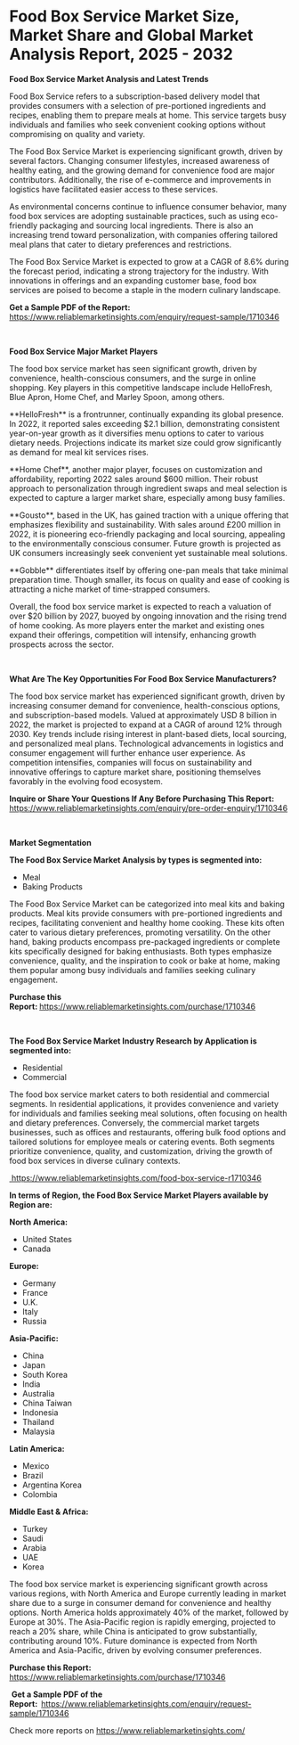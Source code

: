<p><h1>Food Box Service Market Size, Market Share and Global Market Analysis Report, 2025 - 2032</h1></p><p><strong>Food Box Service Market Analysis and Latest Trends</strong></p>
<p><p>Food Box Service refers to a subscription-based delivery model that provides consumers with a selection of pre-portioned ingredients and recipes, enabling them to prepare meals at home. This service targets busy individuals and families who seek convenient cooking options without compromising on quality and variety.</p><p>The Food Box Service Market is experiencing significant growth, driven by several factors. Changing consumer lifestyles, increased awareness of healthy eating, and the growing demand for convenience food are major contributors. Additionally, the rise of e-commerce and improvements in logistics have facilitated easier access to these services. </p><p>As environmental concerns continue to influence consumer behavior, many food box services are adopting sustainable practices, such as using eco-friendly packaging and sourcing local ingredients. There is also an increasing trend toward personalization, with companies offering tailored meal plans that cater to dietary preferences and restrictions.</p><p>The Food Box Service Market is expected to grow at a CAGR of 8.6% during the forecast period, indicating a strong trajectory for the industry. With innovations in offerings and an expanding customer base, food box services are poised to become a staple in the modern culinary landscape.</p></p>
<p><strong>Get a Sample PDF of the Report:&nbsp;</strong> <a href="https://www.reliablemarketinsights.com/enquiry/request-sample/1710346?utm_campaign=2131&utm_medium=2&utm_source=Github&utm_content=ia&utm_term=14022025&utm_id=food-box-service">https://www.reliablemarketinsights.com/enquiry/request-sample/1710346</a></p>
<p>&nbsp;</p>
<p><strong>Food Box Service Major Market Players</strong></p>
<p><p>The food box service market has seen significant growth, driven by convenience, health-conscious consumers, and the surge in online shopping. Key players in this competitive landscape include HelloFresh, Blue Apron, Home Chef, and Marley Spoon, among others.</p><p>**HelloFresh** is a frontrunner, continually expanding its global presence. In 2022, it reported sales exceeding $2.1 billion, demonstrating consistent year-on-year growth as it diversifies menu options to cater to various dietary needs. Projections indicate its market size could grow significantly as demand for meal kit services rises.</p><p>**Home Chef**, another major player, focuses on customization and affordability, reporting 2022 sales around $600 million. Their robust approach to personalization through ingredient swaps and meal selection is expected to capture a larger market share, especially among busy families.</p><p>**Gousto**, based in the UK, has gained traction with a unique offering that emphasizes flexibility and sustainability. With sales around £200 million in 2022, it is pioneering eco-friendly packaging and local sourcing, appealing to the environmentally conscious consumer. Future growth is projected as UK consumers increasingly seek convenient yet sustainable meal solutions.</p><p>**Gobble** differentiates itself by offering one-pan meals that take minimal preparation time. Though smaller, its focus on quality and ease of cooking is attracting a niche market of time-strapped consumers.</p><p>Overall, the food box service market is expected to reach a valuation of over $20 billion by 2027, buoyed by ongoing innovation and the rising trend of home cooking. As more players enter the market and existing ones expand their offerings, competition will intensify, enhancing growth prospects across the sector.</p></p>
<p>&nbsp;</p>
<p><strong>What Are The Key Opportunities For Food Box Service Manufacturers?</strong></p>
<p><p>The food box service market has experienced significant growth, driven by increasing consumer demand for convenience, health-conscious options, and subscription-based models. Valued at approximately USD 8 billion in 2022, the market is projected to expand at a CAGR of around 12% through 2030. Key trends include rising interest in plant-based diets, local sourcing, and personalized meal plans. Technological advancements in logistics and consumer engagement will further enhance user experience. As competition intensifies, companies will focus on sustainability and innovative offerings to capture market share, positioning themselves favorably in the evolving food ecosystem.</p></p>
<p><strong>Inquire or Share Your Questions If Any Before Purchasing This Report:</strong> <a href="https://www.reliablemarketinsights.com/enquiry/pre-order-enquiry/1710346?utm_campaign=2131&utm_medium=2&utm_source=Github&utm_content=ia&utm_term=14022025&utm_id=food-box-service">https://www.reliablemarketinsights.com/enquiry/pre-order-enquiry/1710346</a></p>
<p>&nbsp;</p>
<p><strong>Market Segmentation</strong></p>
<p><strong>The Food Box Service Market Analysis by types is segmented into:</strong></p>
<p><ul><li>Meal</li><li>Baking Products</li></ul></p>
<p><p>The Food Box Service Market can be categorized into meal kits and baking products. Meal kits provide consumers with pre-portioned ingredients and recipes, facilitating convenient and healthy home cooking. These kits often cater to various dietary preferences, promoting versatility. On the other hand, baking products encompass pre-packaged ingredients or complete kits specifically designed for baking enthusiasts. Both types emphasize convenience, quality, and the inspiration to cook or bake at home, making them popular among busy individuals and families seeking culinary engagement.</p></p>
<p><strong>Purchase this Report:&nbsp;</strong><a href="https://www.reliablemarketinsights.com/purchase/1710346?utm_campaign=2131&utm_medium=2&utm_source=Github&utm_content=ia&utm_term=14022025&utm_id=food-box-service">https://www.reliablemarketinsights.com/purchase/1710346</a></p>
<p>&nbsp;</p>
<p><strong>The Food Box Service Market Industry Research by Application is segmented into:</strong></p>
<p><ul><li>Residential</li><li>Commercial</li></ul></p>
<p><p>The food box service market caters to both residential and commercial segments. In residential applications, it provides convenience and variety for individuals and families seeking meal solutions, often focusing on health and dietary preferences. Conversely, the commercial market targets businesses, such as offices and restaurants, offering bulk food options and tailored solutions for employee meals or catering events. Both segments prioritize convenience, quality, and customization, driving the growth of food box services in diverse culinary contexts.</p></p>
<p><a href="https://www.reliablemarketinsights.com/food-box-service-r1710346?utm_campaign=2131&utm_medium=2&utm_source=Github&utm_content=ia&utm_term=14022025&utm_id=food-box-service">&nbsp;https://www.reliablemarketinsights.com/food-box-service-r1710346</a></p>
<p><strong>In terms of Region, the Food Box Service Market Players available by Region are:</strong></p>
<p>
    <p> <strong> North America: </strong>
        <ul>
            <li>United States</li>
            <li>Canada</li>
        </ul>
        </p> 
    <p> <strong> Europe: </strong>
        <ul>
            <li>Germany</li>
            <li>France</li>
            <li>U.K.</li>
            <li>Italy</li>
            <li>Russia</li>
        </ul>
        </p> 
    <p> <strong> Asia-Pacific: </strong>
        <ul>
            <li>China</li>
            <li>Japan</li>
            <li>South Korea</li>
            <li>India</li>
            <li>Australia</li>
            <li>China Taiwan</li>
            <li>Indonesia</li>
            <li>Thailand</li>
            <li>Malaysia</li>
        </ul>
        </p> 
    <p> <strong> Latin America: </strong>
        <ul>
            <li>Mexico</li>
            <li>Brazil</li>
            <li>Argentina Korea</li>
            <li>Colombia</li>
        </ul>
        </p> 
    <p> <strong> Middle East & Africa: </strong>
        <ul>
            <li>Turkey</li>
            <li>Saudi</li>
            <li>Arabia</li>
            <li>UAE</li>
            <li>Korea</li>
        </ul>
    </p>
    </p>
<p><p>The food box service market is experiencing significant growth across various regions, with North America and Europe currently leading in market share due to a surge in consumer demand for convenience and healthy options. North America holds approximately 40% of the market, followed by Europe at 30%. The Asia-Pacific region is rapidly emerging, projected to reach a 20% share, while China is anticipated to grow substantially, contributing around 10%. Future dominance is expected from North America and Asia-Pacific, driven by evolving consumer preferences.</p></p>
<p><strong>Purchase this Report: </strong><a href="https://www.reliablemarketinsights.com/purchase/1710346?utm_campaign=2131&utm_medium=2&utm_source=Github&utm_content=ia&utm_term=14022025&utm_id=food-box-service">https://www.reliablemarketinsights.com/purchase/1710346</a></p>
<p>&nbsp;<strong>Get a Sample PDF of the Report:&nbsp;&nbsp;</strong><a href="https://www.reliablemarketinsights.com/enquiry/request-sample/1710346?utm_campaign=2131&utm_medium=2&utm_source=Github&utm_content=ia&utm_term=14022025&utm_id=food-box-service">https://www.reliablemarketinsights.com/enquiry/request-sample/1710346</a></p>
<p><strong></strong></p>
<p>Check more reports on <a href="https://www.reliablemarketinsights.com/?utm_campaign=2131&utm_medium=2&utm_source=Github&utm_content=ia&utm_term=14022025&utm_id=food-box-service">https://www.reliablemarketinsights.com/</a></p>